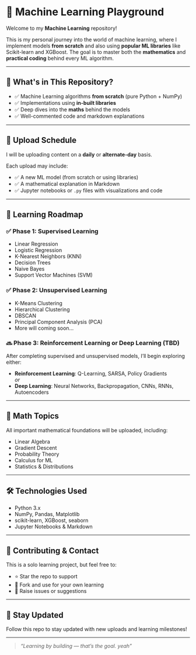 # 🤖 Machine Learning Playground

Welcome to my **Machine Learning** repository!

This is my personal journey into the world of machine learning, where I implement models **from scratch** and also using **popular ML libraries** like Scikit-learn and XGBoost. The goal is to master both the **mathematics** and **practical coding** behind every ML algorithm.

---

## 🧠 What's in This Repository?

- ✅ Machine Learning algorithms **from scratch** (pure Python + NumPy)
- ✅ Implementations using **in-built libraries**
- ✅ Deep dives into the **maths** behind the models
- ✅ Well-commented code and markdown explanations

---

## 📅 Upload Schedule

I will be uploading content on a **daily** or **alternate-day** basis.

Each upload may include:
- ✅ A new ML model (from scratch or using libraries)
- ✅ A mathematical explanation in Markdown
- ✅ Jupyter notebooks or `.py` files with visualizations and code

---

## 🧭 Learning Roadmap

### ✅ Phase 1: Supervised Learning
- Linear Regression
- Logistic Regression
- K-Nearest Neighbors (KNN)
- Decision Trees
- Naive Bayes
- Support Vector Machines (SVM)

### ✅ Phase 2: Unsupervised Learning
- K-Means Clustering
- Hierarchical Clustering
- DBSCAN
- Principal Component Analysis (PCA)
- More will coming soon...

### 🔜 Phase 3: Reinforcement Learning **or** Deep Learning (TBD)
After completing supervised and unsupervised models, I’ll begin exploring either:
- **Reinforcement Learning**: Q-Learning, SARSA, Policy Gradients  
  *or*
- **Deep Learning**: Neural Networks, Backpropagation, CNNs, RNNs, Autoencoders

---

## 🧮 Math Topics

All important mathematical foundations will be uploaded, including:
- Linear Algebra
- Gradient Descent
- Probability Theory
- Calculus for ML
- Statistics & Distributions

---

## 🛠️ Technologies Used

- Python 3.x
- NumPy, Pandas, Matplotlib
- scikit-learn, XGBoost, seaborn
- Jupyter Notebooks & Markdown

---

## 🙌 Contributing & Contact

This is a solo learning project, but feel free to:
- ⭐ Star the repo to support
- 🍴 Fork and use for your own learning
- 🐞 Raise issues or suggestions

---

## 🔔 Stay Updated

Follow this repo to stay updated with new uploads and learning milestones!

---

> *“Learning by building — that’s the goal. yeah”*
